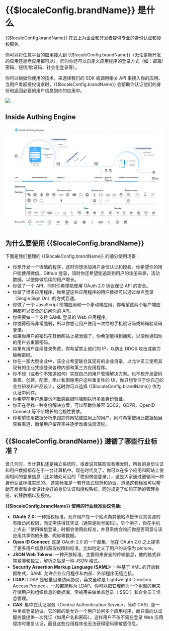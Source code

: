# {{$localeConfig.brandName}} 是什么

<LastUpdated/>

{{$localeConfig.brandName}} 在云上为企业和开发者提供专业的身份认证和授权服务。

你可以将任意平台的应用接入到 {{$localeConfig.brandName}}（无论是新开发的应用还是老应用都可以），同时你还可以自定义应用程序的登录方式（如：邮箱/密码、短信/验证码、社会化登录等）。

你可以根据你使用的技术，来选择我们的 SDK 或调用相关 API 来接入你的应用。当用户发起授权请求时，{{$localeConfig.brandName}} 会帮助你认证他们的身份和返回必要的用户信息到你的应用中。

![](~@imagesZhCn/concepts/what-is-authing/authing-connect.png)

## Inside Authing Engine

![](./images/inside-authing.png)

## 为什么要使用 {{$localeConfig.brandName}}

下面是我们整理的 {{$localeConfig.brandName}} 的部分使用场景：

- 你想开发一个很酷的程序，这时你想添加用户身份认证和授权。你希望你的用户能使用微信、Github 登录，同时你还希望能追踪到用户的注册来源，活动数据，以便你做后续的用户增长。
- 你做了一个 API，同时你希望能使用 OAuth 2.0 协议保证 API 的安全。
- 你做了很多应用程序，你希望这些应用程序的用户数据可以通过单点登录（Single Sign On）的方式互通。
- 你做了一个 JavaScript 前端应用和一个移动端应用，你希望这两个客户端应用都可以安全的访问你的 API。
- 你需要做一个支持 SAML 登录的 Web 应用程序。
- 你觉得密码非常脆弱，所以你想让用户使用一次性的手机验证码或邮箱验证码登录。
- 如果你用户的密码在其他网站上被泄漏了，你希望能得到通知，以便你通知你的用户去重置密码。
- 如果有用户连续登录失败，你希望禁止他们的 IP，以防止 DDOS 攻击或暴力破解密码。
- 你在一家大型企业中，该企业希望联合其现有的企业目录，以允许员工使用其现有的企业凭据登录各种内部和第三方应用程序。
- 你不想（或者你不知道如何）实现自己的用户管理解决方案。也不想开发密码重置，创建，配置，阻止和删除用户这些重复性的 UI，你只想专注于你自己的业务研发和产品设计，这时你可以选择 {{$localeConfig.brandName}} 作为认证中间件。
- 你希望在用户想要访问敏感数据时强制执行多重身份验证。
- 你正在寻找一种身份解决方案，可以帮助你兼容 SOC2，GDPR，OpenID Connect 等不断增长的合规性要求。
- 你希望使用数据分析来跟踪你网站或应用上的用户，同时希望使用此数据拓展获客渠道，衡量用户留存率并逐步改善注册流程。

## {{$localeConfig.brandName}} 遵循了哪些行业标准？

曾几何时，当计算机还是独立系统时，或者说互联网没有爆发时，所有的身份认证和用户数据都存在于一台计算机中。现在时代变了，你可以在多个应用和网站上使用相同的登录信息（比如随处可见的「使用微信登录」），这是大家通过遵循同一种身份认证标准实现的。
这些标准是一套开放式规范和协议，遵循这套标准可以帮助开发者和企业设计良好的身份认证和授权系统，同时规定了如何正确的管理身份、转移数据以及授权。

**{{$localeConfig.brandName}} 使用的行业标准协议包括:**

- **OAuth 2.0:** 一种授权标准，允许用户在一个站点向其他站点授予对其资源的有限访问权限，而无需获得其凭证（通常是账号密码）。举个例子，你在手机上点击「使用微信登录」时都会使用此标准，并且系统会询问你是否同意与该应用共享你的头像、昵称等数据。
- **Open ID Connect:** 这是 OAuth 2.0 的一个超集，他在 OAuth 2.0 之上提供了更多用户信息和获取权限和标准，比如他定义了用户的头像为 picture。
- **JSON Web Tokens:** 一种开放标准，主要用来安全的传输信息，他的格式非常紧凑和独立，解析之后是一种 JSON 格式。
- **Security Assertion Markup Language (SAML):** 一种基于 XML 的开放数据格式，SAML 允许企业应用程序和内部、外部程序无缝连接。
- **LDAP:** LDAP 是轻量目录访问协议，英文全称是 Lightweight Directory Access Protocol，一般都简称为 LDAP。你可以把它理解为一个树型的用来存储用户和组织信息的数据库，常被用来做单点登录（ SSO ）和企业员工信息管理。
- **CAS**: 集中式认证服务（Central Authentication Service，简称 CAS）是一种单点登录协议。它的目的是允许一个用户访问多个应用程序，而只需向认证服务器提供一次凭证（如用户名和密码）。这样用户不仅不需在登录 Web 应用程序时重复认证，而且这些应用程序也无法获得密码等敏感信息。

